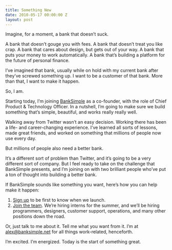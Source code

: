 ```yaml
---
title: Something New
date: 2010-05-17 00:00:00 Z
layout: post
---
```


Imagine, for a moment, a bank that doesn’t suck.

A bank that doesn’t gouge you with fees.
A bank that doesn’t treat you like crap.
A bank that cares about design, but gets out of your way.
A bank that puts your money to work automatically.
A bank that’s building a platform for the future of personal finance.

I’ve imagined that bank, usually while on hold with my current bank after they’ve screwed something up. I want to be a customer of that bank. More than that, I want to make it happen.

So, I am.

Starting today, I’m joining [BankSimple](http://banksimple.net/) as a co-founder, with the role of Chief Product & Technology Officer. In a nutshell, I’m going to make sure we build something that’s simple, beautiful, and works really really well.

Walking away from Twitter wasn’t an easy decision. Working there has been a life- and career-changing experience. I’ve learned all sorts of lessons, made great friends, and worked on something that millions of people now use every day.

But millions of people also need a better bank.

It’s a different sort of problem than Twitter, and it’s going to be a very different sort of company. But I feel ready to take on the challenge that BankSimple presents, and I’m joining on with two brilliant people who’ve put a ton of thought into building a better bank.

If BankSimple sounds like something you want, here’s how you can help make it happen:

1.  [Sign up](http://banksimple.net/join/) to be first to know when we launch.
2.  [Join the team](http://banksimple.net/jobs/). We’re hiring interns for the summer, and we’ll be hiring programmers, designers, customer support, operations, and many other positions down the road.

Or, just talk to me about it. Tell me what you want from it. I’m at <a href="mailto:alex@banksimple.net">alex@banksimple.net</a> for all things work-related, henceforth.

I’m excited. I’m energized. Today is the start of something great.
